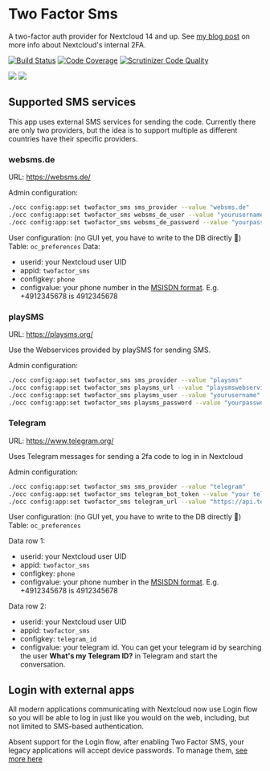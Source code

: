 # Two Factor Sms
A two-factor auth provider for Nextcloud 14 and up. See [my blog post](http://blog.wuc.me/2016/05/30/adding-two-factor-auth-to-owncloud.html) on more info about Nextcloud's internal 2FA.

[![Build Status](https://travis-ci.org/nextcloud/twofactor_sms.svg?branch=master)](https://travis-ci.org/nextcloud/twofactor_sms)
[![Code Coverage](https://scrutinizer-ci.com/g/nextcloud/twofactor_sms/badges/coverage.png?b=master)](https://scrutinizer-ci.com/g/nextcloud/twofactor_sms/?branch=master)
[![Scrutinizer Code Quality](https://scrutinizer-ci.com/g/nextcloud/twofactor_sms/badges/quality-score.png?b=master)](https://scrutinizer-ci.com/g/nextcloud/twofactor_sms/?branch=master)

![](https://raw.githubusercontent.com/ChristophWurst/twofactor_sms/24a9ef4ec5acf6fa00958008118479c759147384/screenshots/challenge1.png)
![](https://raw.githubusercontent.com/ChristophWurst/twofactor_sms/24a9ef4ec5acf6fa00958008118479c759147384/screenshots/challenge2.png)

## Supported SMS services
This app uses external SMS services for sending the code. Currently there are only two providers, but the idea is to support multiple as different countries have their specific providers.

### websms.de
URL: https://websms.de/

Admin configuration:
```bash
./occ config:app:set twofactor_sms sms_provider --value "websms.de"
./occ config:app:set twofactor_sms websms_de_user --value "yourusername"
./occ config:app:set twofactor_sms websms_de_password --value "yourpassword"
```

User configuration:
(no GUI yet, you have to write to the DB directly :speak_no_evil:)
Table: ``oc_preferences``
Data:
- userid: your Nextcloud user UID
- appid: ``twofactor_sms``
- configkey: ``phone``
- configvalue: your phone number in the [MSISDN format](https://en.wikipedia.org/wiki/MSISDN). E.g. +4912345678 is 4912345678

### playSMS
URL: https://playsms.org/

Use the Webservices provided by playSMS for sending SMS.

Admin configuration:
```bash
./occ config:app:set twofactor_sms sms_provider --value "playsms"
./occ config:app:set twofactor_sms playsms_url --value "playsmswebservicesurl"
./occ config:app:set twofactor_sms playsms_user --value "yourusername"
./occ config:app:set twofactor_sms playsms_password --value "yourpassword"
```

### Telegram
URL: https://www.telegram.org/

Uses Telegram messages for sending a 2fa code to log in in Nextcloud

Admin configuration:
```bash
./occ config:app:set twofactor_sms sms_provider --value "telegram"
./occ config:app:set twofactor_sms telegram_bot_token --value "your telegram bot api token"
./occ config:app:set twofactor_sms telegram_url --value "https://api.telegram.org/bot"
```
User configuration:
(no GUI yet, you have to write to the DB directly :speak_no_evil:)
Table: ``oc_preferences``

Data row 1:
- userid: your Nextcloud user UID
- appid: ``twofactor_sms``
- configkey: ``phone``
- configvalue: your phone number in the [MSISDN format](https://en.wikipedia.org/wiki/MSISDN). E.g. +4912345678 is 4912345678

Data row 2:
- userid: your Nextcloud user UID
- appid: ``twofactor_sms``
- configkey: ``telegram_id``
- configvalue: your telegram id. You can get your telegram id by searching the user <b>What's my Telegram ID?</b> in Telegram and start the conversation.

## Login with external apps
All modern applications communicating with Nextcloud now use Login flow so you will be able to log in just like you would on the web, including, but not limited to SMS-based authentication.

Absent support for the Login flow, after enabling Two Factor SMS, your legacy applications will accept device passwords.
To manage them, [see more here](https://docs.nextcloud.com/server/14/user_manual/session_management.html#managing-devices)
